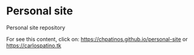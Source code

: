 # Personal site

Personal site repository

For see this content, click on: https://chpatinos.github.io/personal-site or https://carlospatino.tk